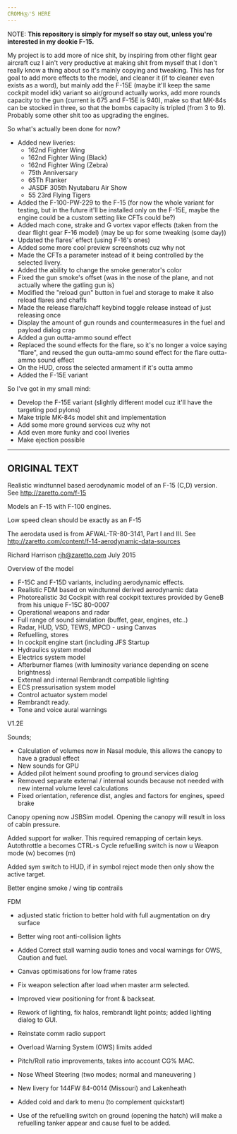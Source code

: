 ```yaml
---
CROMHⒶ'S HERE
---
```


NOTE: **This repository is simply for myself so stay out, unless you're interested in my dookie F-15.**

My project is to add more of nice shit, by inspiring from other flight gear aircraft cuz I ain't very productive at making shit from myself that I don't really know a thing about so it's mainly copying and tweaking. This has for goal to add more effects to the model, and cleaner it (if to cleaner even exists as a word), but mainly add the F-15E (maybe it'll keep the same cockpit model idk) variant so air/ground actually works, add more rounds capacity to the gun (current is 675 and F-15E is 940), make so that MK-84s can be stocked in three, so that the bombs capacity is tripled (from 3 to 9). Probably some other shit too as upgrading the engines.

So what's actually been done for now?

* Added new liveries:
  - 162nd Fighter Wing
  - 162nd Fighter Wing (Black)
  - 162nd Fighter Wing (Zebra)
  - 75th Anniversary
  - 65Th Flanker
  - JASDF 305th Nyutabaru Air Show
  - 55 23rd Flying Tigers
* Added the F-100-PW-229 to the F-15 (for now the whole variant for testing, but in the future it'll be installed only on the F-15E, maybe the engine could be a custom setting like CFTs could be?)
* Added mach cone, strake and G vortex vapor effects (taken from the dear flight gear F-16 model) (may be up for some tweaking (some day))
* Updated the flares' effect (using F-16's ones)
* Added some more cool preview screenshots cuz why not
* Made the CFTs a parameter instead of it being controlled by the selected livery.
* Added the ability to change the smoke generator's color
* Fixed the gun smoke's offset (was in the nose of the plane, and not actually where the gatling gun is)
* Modified the "reload gun" button in fuel and storage to make it also reload flares and chaffs
* Made the release flare/chaff keybind toggle release instead of just releasing once
* Display the amount of gun rounds and countermeasures in the fuel and payload dialog crap
* Added a gun outta-ammo sound effect
* Replaced the sound effects for the flare, so it's no longer a voice saying "flare", and reused the gun outta-ammo sound effect for the flare outta-ammo sound effect
* On the HUD, cross the selected armament if it's outta ammo
* Added the F-15E variant

So I've got in my small mind:

* Develop the F-15E variant (slightly different model cuz it'll have the targeting pod pylons)
* Make triple MK-84s model shit and implementation
* Add some more ground services cuz why not
* Add even more funky and cool liveries
* Make ejection possible

---
ORIGINAL TEXT
---

Realistic windtunnel based aerodynamic model of an F-15 (C,D) version. See http://zaretto.com/f-15

Models an F-15 with F-100 engines.

Low speed clean should be exactly as an F-15 

The aerodata used is from AFWAL-TR-80-3141, Part I and III. See http://zaretto.com/content/f-14-aerodynamic-data-sources

Richard Harrison rjh@zaretto.com
July 2015

Overview of the model

* F-15C and F-15D variants, including aerodynamic effects.
* Realistic FDM based on windtunnel derived aerodynamic data
* Photorealistic 3d Cockpit with real cockpit textures provided by GeneB from his unique F-15C 80-0007
* Operational weapons and radar
* Full range of sound simulation (buffet, gear, engines, etc..)
* Radar, HUD, VSD, TEWS, MPCD - using Canvas
* Refuelling, stores
* In cockpit engine start (including JFS Startup
* Hydraulics system model
* Electrics system model
* Afterburner flames (with luminosity variance depending on scene brightness)
* External and internal Rembrandt compatible lighting
* ECS pressurisation system model
* Control actuator system model
* Rembrandt ready.
* Tone and voice aural warnings 

V1.2E

Sounds; 

 - Calculation of volumes now in Nasal module, this allows the canopy to have a gradual effect
 - New sounds for GPU
 - Added pilot helment sound proofing to ground services dialog
 - Removed separate external / internal sounds because not needed with new internal volume level calculations
 - Fixed orientation, reference dist, angles and factors for engines, speed brake

Canopy opening now JSBSim model. Opening the canopy will result in loss of cabin pressure.

Added support for walker. This required remapping of certain keys.
   Autothrottle a becomes CTRL-s
   Cycle refuelling switch is now u
   Weapon mode (w) becomes (m)

Added sym switch to HUD, if in symbol reject mode then only show the active target.

Better engine smoke / wing tip contrails

FDM

 - adjusted static friction to better hold with full augmentation on dry surface

- Better wing root anti-collision lights
- Added Correct stall warning audio tones and vocal warnings for OWS, Caution and fuel.
- Canvas optimisations for low frame rates
- Fix weapon selection after load when master arm selected.
- Improved view positioning for front & backseat.
- Rework of lighting, fix halos, rembrandt light points; added lighting dialog to GUI.
- Reinstate comm radio support
- Overload Warning System (OWS) limits added
- Pitch/Roll ratio improvements, takes into account CG% MAC.
- Nose Wheel Steering (two modes; normal and maneuvering )

- New livery for 144FW 84-0014 (Missouri) and Lakenheath

- Added cold and dark to menu (to complement quickstart)

- Use of the refuelling switch on ground (opening the hatch) will make a refuelling tanker appear and cause fuel to be added.
